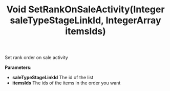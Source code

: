 ﻿---
uid: crmscript_ref_NSListAgent_SetRankOnSaleActivity
title: Void SetRankOnSaleActivity(Integer saleTypeStageLinkId, IntegerArray itemsIds)
intellisense: NSListAgent.SetRankOnSaleActivity
keywords: NSListAgent, SetRankOnSaleActivity
so.topic: reference
---

Set rank order on sale activity

**Parameters:**
 - **saleTypeStageLinkId** The id of the list
 - **itemsIds** The ids of the items in the order you want
